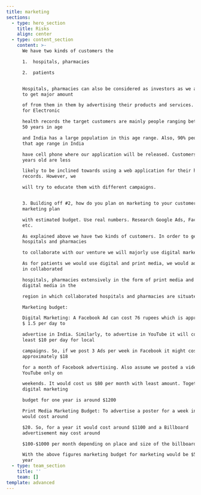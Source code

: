 ```yaml
---
title: marketing
sections:
  - type: hero_section
    title: Risks
    align: center
  - type: content_section
    content: >-
      We have two kinds of customers the

      1.  hospitals, pharmacies

      2.  patients


      Hospitals, pharmacies can also be considered as investors as we are going
      to get major amount

      of from them in them by advertising their products and services. However,
      for Electronic

      health records the target customers are mainly people ranging between 13 –
      50 years in age

      and India has a large population in this age range. Also, 90% people in
      that age range in India

      have cell phone where our application will be released. Customers above 50
      years old are less

      likely to be inclined towards using a web application for their health
      records. However, we

      will try to educate them with different campaigns.


      3. Building off #2, how do you plan on marketing to your customer? Build a
      marketing plan

      with estimated budget. Use real numbers. Research Google Ads, Facebook ads
      etc.

      As explained above we have two kinds of customers. In order to get
      hospitals and pharmacies

      to collaborate with our venture we will majorly use digital marketing.

      As for patients we would use digital and print media, we would advertise
      in collaborated

      hospitals, pharmacies extensively in the form of print media and through
      digital media in the

      region in which collaborated hospitals and pharmacies are situated.

      Marketing budget:

      Digital Marketing: A Facebook Ad can cost 76 rupees which is approximately
      $ 1.5 per day to

      advertise in India. Similarly, to advertise in YouTube it will cost at
      least $10 per day for local

      campaigns. So, if we post 3 Ads per week in Facebook it might cost us
      approximately $18

      for a month of Facebook advertising. Also assume we posted a video on
      YouTube only on

      weekends. It would cost us $80 per month with least amount. Together
      digital marketing

      budget for one year is around $1200

      Print Media Marketing Budget: To advertise a poster for a week in India
      would cost around

      $20. So, for a year it would cost around $1100 and a Billboard
      advertisement may cost around

      $100-$1000 per month depending on place and size of the billboard

      With the above figures marketing budget for marketing would be $5000 per
      year
  - type: team_section
    title: ''
    team: []
template: advanced
---
```

